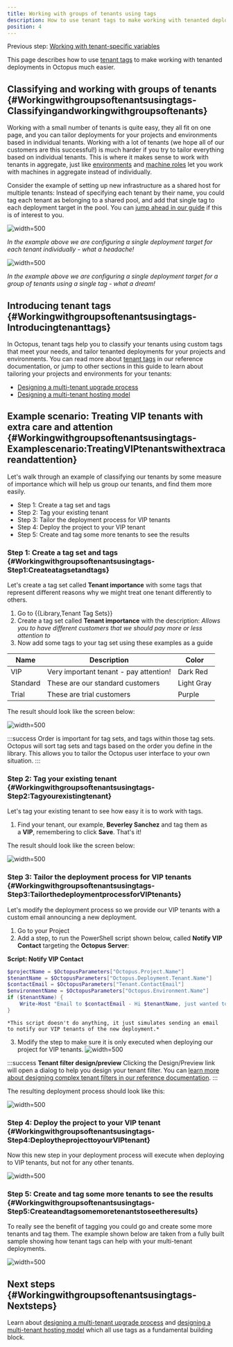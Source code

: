 ```yaml
---
title: Working with groups of tenants using tags
description: How to use tenant tags to make working with tenanted deployments in Octopus.
position: 4
---
```


Previous step: [Working with tenant-specific variables](/docs/guides/multi-tenant-deployments/multi-tenant-deployment-guide/working-with-tenant-specific-variables.md)

This page describes how to use [tenant tags](/docs/reference/tenant-tags.md) to make working with tenanted deployments in Octopus much easier.

## Classifying and working with groups of tenants {#Workingwithgroupsoftenantsusingtags-Classifyingandworkingwithgroupsoftenants}

Working with a small number of tenants is quite easy, they all fit on one page, and you can tailor deployments for your projects and environments based in individual tenants. Working with a lot of tenants (we hope all of our customers are this successful!) is much harder if you try to tailor everything based on individual tenants. This is where it makes sense to work with tenants in aggregate, just like [environments](/docs/deployment-targets/environments/index.md) and [machine roles](/docs/deployment-targets/machine-roles/index.md) let you work with machines in aggregate instead of individually.

Consider the example of setting up new infrastructure as a shared host for multiple tenants: Instead of specifying each tenant by their name, you could tag each tenant as belonging to a shared pool, and add that single tag to each deployment target in the pool. You can [jump ahead in our guide](/docs/guides/multi-tenant-deployments/multi-tenant-deployment-guide/designing-a-multi-tenant-hosting-model.md) if this is of interest to you.

![](/docs/images/5669428/5865648.png "width=500")

*In the example above we are configuring a single deployment target for each tenant individually - what a headache!*

![](/docs/images/5669428/5865647.png "width=500")

*In the example above we are configuring a single deployment target for a group of tenants using a single tag - what a dream!*

## Introducing tenant tags {#Workingwithgroupsoftenantsusingtags-Introducingtenanttags}

In Octopus, tenant tags help you to classify your tenants using custom tags that meet your needs, and tailor tenanted deployments for your projects and environments. You can read more about [tenant tags](/docs/reference/tenant-tags.md) in our reference documentation, or jump to other sections in this guide to learn about tailoring your projects and environments for your tenants:

- [Designing a multi-tenant upgrade process](/docs/guides/multi-tenant-deployments/multi-tenant-deployment-guide/designing-a-multi-tenant-upgrade-process.md)
- [Designing a multi-tenant hosting model](/docs/guides/multi-tenant-deployments/multi-tenant-deployment-guide/designing-a-multi-tenant-hosting-model.md)

## Example scenario: Treating VIP tenants with extra care and attention {#Workingwithgroupsoftenantsusingtags-Examplescenario:TreatingVIPtenantswithextracareandattention}

Let's walk through an example of classifying our tenants by some measure of importance which will help us group our tenants, and find them more easily.

- Step 1: Create a tag set and tags
- Step 2: Tag your existing tenant
- Step 3: Tailor the deployment process for VIP tenants
- Step 4: Deploy the project to your VIP tenant
- Step 5: Create and tag some more tenants to see the results

### Step 1: Create a tag set and tags {#Workingwithgroupsoftenantsusingtags-Step1:Createatagsetandtags}

Let's create a tag set called **Tenant importance** with some tags that represent different reasons why we might treat one tenant differently to others.

1. Go to {{Library,Tenant Tag Sets}}
2. Create a tag set called **Tenant importance** with the description:
   *Allows you to have different customers that we should pay more or less attention to*
3. Now add some tags to your tag set using these examples as a guide

| Name     | Description                            | Color      |
| -------- | -------------------------------------- | ---------- |
| VIP      | Very important tenant - pay attention! | Dark Red   |
| Standard | These are our standard customers       | Light Gray |
| Trial    | These are trial customers              | Purple     |

The result should look like the screen below:

![](tenant-importance.png "width=500")

:::success
Order is important for tag sets, and tags within those tag sets. Octopus will sort tag sets and tags based on the order you define in the library. This allows you to tailor the Octopus user interface to your own situation.
:::

### Step 2: Tag your existing tenant {#Workingwithgroupsoftenantsusingtags-Step2:Tagyourexistingtenant}

Let's tag your existing tenant to see how easy it is to work with tags.

1. Find your tenant, our example, **Beverley Sanchez** and tag them as a **VIP**, remembering to click **Save**. That's it!

The result should look like the screen below:

![](/docs/images/5669428/5865653.png "width=500")

### Step 3: Tailor the deployment process for VIP tenants {#Workingwithgroupsoftenantsusingtags-Step3:TailorthedeploymentprocessforVIPtenants}

Let's modify the deployment process so we provide our VIP tenants with a custom email announcing a new deployment.

1. Go to your Project
2. Add a step, to run the PowerShell script shown below, called **Notify VIP Contact** targeting the **Octopus Server**:

**Script: Notify VIP Contact**

```powershell
$projectName = $OctopusParameters["Octopus.Project.Name"]
$tenantName = $OctopusParameters["Octopus.Deployment.Tenant.Name"]
$contactEmail = $OctopusParameters["Tenant.ContactEmail"]
$environmentName = $OctopusParameters["Octopus.Environment.Name"]
if ($tenantName) {
    Write-Host "Email to $contactEmail - Hi $tenantName, just wanted to let you know we've upgraded $projectName in your $environmentName environment."
}
```
    *This script doesn't do anything, it just simulates sending an email to notify our VIP tenants of the new deployment.*
3. Modify the step to make sure it is only executed when deploying our project for VIP tenants.
    ![](/docs/images/5669428/5865655.png "width=500")

:::success
**Tenant filter design/preview**
Clicking the Design/Preview link will open a dialog to help you design your tenant filter. You can [learn more about designing complex tenant filters in our reference documentation](/docs/reference/tenant-tags.md).
:::

The resulting deployment process should look like this:

![](/docs/images/5669428/5865656.png "width=500")

### Step 4: Deploy the project to your VIP tenant {#Workingwithgroupsoftenantsusingtags-Step4:DeploytheprojecttoyourVIPtenant}

Now this new step in your deployment process will execute when deploying to VIP tenants, but not for any other tenants.

![](/docs/images/5669428/5865657.png "width=500")

### Step 5: Create and tag some more tenants to see the results {#Workingwithgroupsoftenantsusingtags-Step5:Createandtagsomemoretenantstoseetheresults}

To really see the benefit of tagging you could go and create some more tenants and tag them. The example shown below are taken from a fully built sample showing how tenant tags can help with your multi-tenant deployments.

![](/docs/images/5669428/5865698.png "width=500")

## Next steps {#Workingwithgroupsoftenantsusingtags-Nextsteps}

Learn about [designing a multi-tenant upgrade process](/docs/guides/multi-tenant-deployments/multi-tenant-deployment-guide/designing-a-multi-tenant-upgrade-process.md) and [designing a multi-tenant hosting model](/docs/guides/multi-tenant-deployments/multi-tenant-deployment-guide/designing-a-multi-tenant-hosting-model.md) which all use tags as a fundamental building block.

